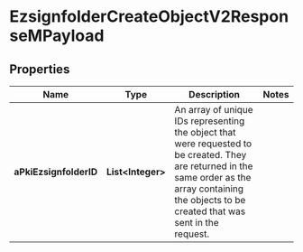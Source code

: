 

# EzsignfolderCreateObjectV2ResponseMPayload

## Properties

Name | Type | Description | Notes
------------ | ------------- | ------------- | -------------
**aPkiEzsignfolderID** | **List&lt;Integer&gt;** | An array of unique IDs representing the object that were requested to be created.  They are returned in the same order as the array containing the objects to be created that was sent in the request. | 




